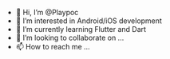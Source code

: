 - 👋 Hi, I’m @Playpoc
- 👀 I’m interested in Android/iOS development
- 🌱 I’m currently learning Flutter and Dart
- 💞️ I’m looking to collaborate on ...
- 📫 How to reach me ...

<!---
Playpoc/Playpoc is a ✨ special ✨ repository because its `README.md` (this file) appears on your GitHub profile.
You can click the Preview link to take a look at your changes.
--->

